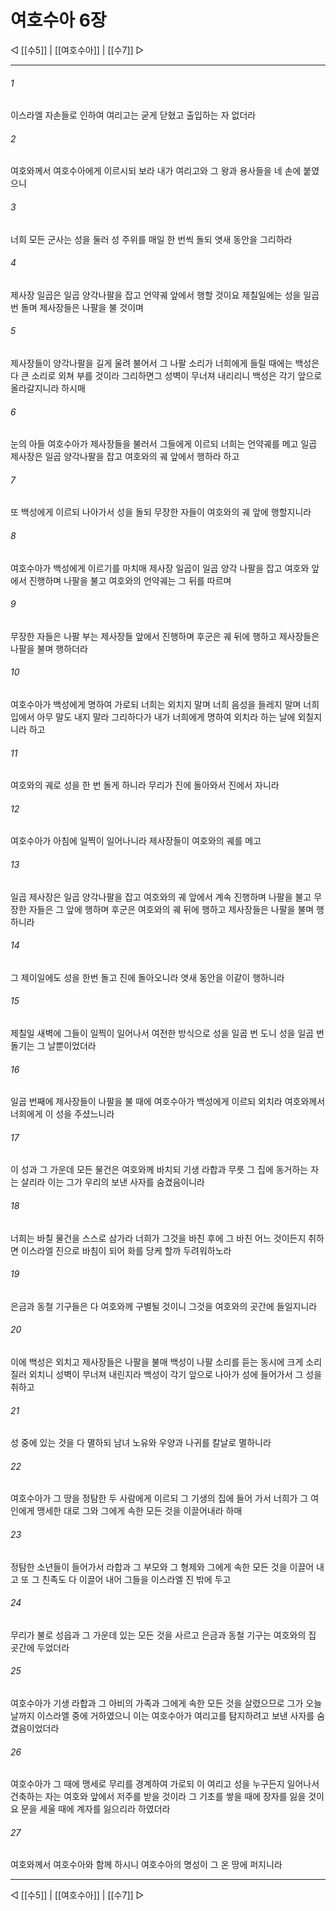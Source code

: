# 여호수아 6장

◁ [[수5]] | [[여호수아]] | [[수7]] ▷
***

###### 1
이스라엘 자손들로 인하여 여리고는 굳게 닫혔고 출입하는 자 없더라

###### 2
여호와께서 여호수아에게 이르시되 보라 내가 여리고와 그 왕과 용사들을 네 손에 붙였으니

###### 3
너희 모든 군사는 성을 둘러 성 주위를 매일 한 번씩 돌되 엿새 동안을 그리하라

###### 4
제사장 일곱은 일곱 양각나팔을 잡고 언약궤 앞에서 행할 것이요 제칠일에는 성을 일곱 번 돌며 제사장들은 나팔을 불 것이며

###### 5
제사장들이 양각나팔을 길게 울려 불어서 그 나팔 소리가 너희에게 들릴 때에는 백성은 다 큰 소리로 외쳐 부를 것이라 그리하면그 성벽이 무너져 내리리니 백성은 각기 앞으로 올라갈지니라 하시매

###### 6
눈의 아들 여호수아가 제사장들을 불러서 그들에게 이르되 너희는 언약궤를 메고 일곱 제사장은 일곱 양각나팔을 잡고 여호와의 궤 앞에서 행하라 하고

###### 7
또 백성에게 이르되 나아가서 성을 돌되 무장한 자들이 여호와의 궤 앞에 행할지니라

###### 8
여호수아가 백성에게 이르기를 마치매 제사장 일곱이 일곱 양각 나팔을 잡고 여호와 앞에서 진행하며 나팔을 불고 여호와의 언약궤는 그 뒤를 따르며

###### 9
무장한 자들은 나팔 부는 제사장들 앞에서 진행하며 후군은 궤 뒤에 행하고 제사장들은 나팔을 불며 행하더라

###### 10
여호수아가 백성에게 명하여 가로되 너희는 외치지 말며 너희 음성을 들레지 말며 너희 입에서 아무 말도 내지 말라 그리하다가 내가 너희에게 명하여 외치라 하는 날에 외칠지니라 하고

###### 11
여호와의 궤로 성을 한 번 돌게 하니라 무리가 진에 돌아와서 진에서 자니라

###### 12
여호수아가 아침에 일찍이 일어나니라 제사장들이 여호와의 궤를 메고

###### 13
일곱 제사장은 일곱 양각나팔을 잡고 여호와의 궤 앞에서 계속 진행하며 나팔을 불고 무장한 자들은 그 앞에 행하며 후군은 여호와의 궤 뒤에 행하고 제사장들은 나팔을 불며 행하니라

###### 14
그 제이일에도 성을 한번 돌고 진에 돌아오니라 엿새 동안을 이같이 행하니라

###### 15
제칠일 새벽에 그들이 일찍이 일어나서 여전한 방식으로 성을 일곱 번 도니 성을 일곱 번 돌기는 그 날뿐이었더라

###### 16
일곱 번째에 제사장들이 나팔을 불 때에 여호수아가 백성에게 이르되 외치라 여호와께서 너희에게 이 성을 주셨느니라

###### 17
이 성과 그 가운데 모든 물건은 여호와께 바치되 기생 라합과 무릇 그 집에 동거하는 자는 살리라 이는 그가 우리의 보낸 사자를 숨겼음이니라

###### 18
너희는 바칠 물건을 스스로 삼가라 너희가 그것을 바친 후에 그 바친 어느 것이든지 취하면 이스라엘 진으로 바침이 되어 화를 당케 할까 두려워하노라

###### 19
은금과 동철 기구들은 다 여호와께 구별될 것이니 그것을 여호와의 곳간에 들일지니라

###### 20
이에 백성은 외치고 제사장들은 나팔을 불매 백성이 나팔 소리를 듣는 동시에 크게 소리질러 외치니 성벽이 무너져 내린지라 백성이 각기 앞으로 나아가 성에 들어가서 그 성을 취하고

###### 21
성 중에 있는 것을 다 멸하되 남녀 노유와 우양과 나귀를 칼날로 멸하니라

###### 22
여호수아가 그 땅을 정탐한 두 사람에게 이르되 그 기생의 집에 들어 가서 너희가 그 여인에게 맹세한 대로 그와 그에게 속한 모든 것을 이끌어내라 하매

###### 23
정탐한 소년들이 들어가서 라합과 그 부모와 그 형제와 그에게 속한 모든 것을 이끌어 내고 또 그 친족도 다 이끌어 내어 그들을 이스라엘 진 밖에 두고

###### 24
무리가 불로 성읍과 그 가운데 있는 모든 것을 사르고 은금과 동철 기구는 여호와의 집 곳간에 두었더라

###### 25
여호수아가 기생 라합과 그 아비의 가족과 그에게 속한 모든 것을 살렸으므로 그가 오늘날까지 이스라엘 중에 거하였으니 이는 여호수아가 여리고를 탐지하려고 보낸 사자를 숨겼음이었더라

###### 26
여호수아가 그 때에 맹세로 무리를 경계하여 가로되 이 여리고 성을 누구든지 일어나서 건축하는 자는 여호와 앞에서 저주를 받을 것이라 그 기초를 쌓을 때에 장자를 잃을 것이요 문을 세울 때에 계자를 잃으리라 하였더라

###### 27
여호와께서 여호수아와 함께 하시니 여호수아의 명성이 그 온 땅에 퍼지니라

***
◁ [[수5]] | [[여호수아]] | [[수7]] ▷